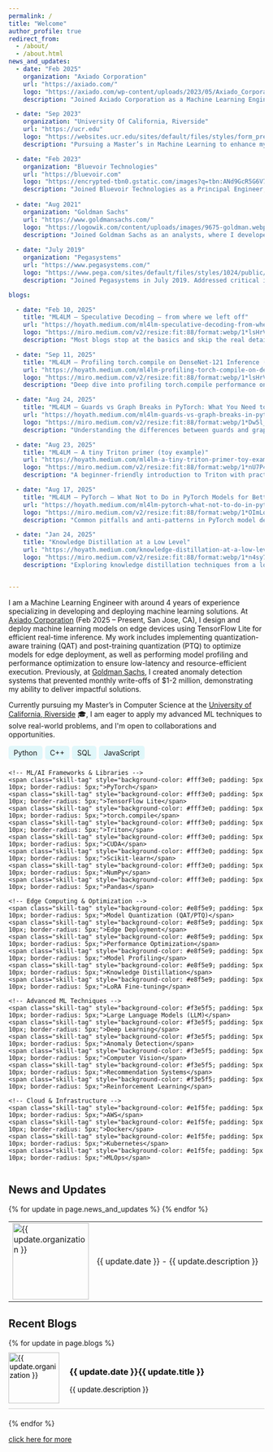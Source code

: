 ```yaml
---
permalink: /
title: "Welcome"
author_profile: true
redirect_from: 
  - /about/
  - /about.html
news_and_updates:
  - date: "Feb 2025"
    organization: "Axiado Corporation"
    url: "https://axiado.com/"
    logo: "https://axiado.com/wp-content/uploads/2023/05/Axiado_Corporation-Logo.png"
    description: "Joined Axiado Corporation as a Machine Learning Engineer (Full-time) in Feb 2025 (San Jose, CA, On-site). Designed and deployed machine learning models on edge devices using TensorFlow Lite for efficient real-time inference. Implemented quantization-aware training (QAT) and post-training quantization (PTQ) to optimize models for edge deployment. Performed model profiling and performance optimization to ensure low-latency and resource-efficient execution."

  - date: "Sep 2023"
    organization: "University Of California, Riverside"
    url: "https://ucr.edu"
    logo: "https://websites.ucr.edu/sites/default/files/styles/form_preview/public/logo-horizontal-on-white_0.png?itok=C8v1rbQR"
    description: "Pursuing a Master’s in Machine Learning to enhance my industry experience with advanced theoretical and practical knowledge."

  - date: "Feb 2023"
    organization: "Bluevoir Technologies"
    url: "https://bluevoir.com"
    logo: "https://encrypted-tbn0.gstatic.com/images?q=tbn:ANd9GcR5G6V7WktZE2ATFZhEpXvzyiFY70CLzSPR2Q&s"
    description: "Joined Bluevoir Technologies as a Principal Engineer, where I fine-tuned domain-specific LLMs to automate clinical trial protocol generation, reducing creation time by 30% and improving protocol accuracy by 40%. "
  
  - date: "Aug 2021"
    organization: "Goldman Sachs"
    url: "https://www.goldmansachs.com/"
    logo: "https://logowik.com/content/uploads/images/9675-goldman.webp"
    description: "Joined Goldman Sachs as an analysts, where I developed an anomaly detection system that prevented $1-2 million in monthly losses by identifying fraudulent Apple Card transactions, and automated the dispute case process, reducing processing time by 40%."
  
  - date: "July 2019"
    organization: "Pegasystems"
    url: "https://www.pegasystems.com/"
    logo: "https://www.pega.com/sites/default/files/styles/1024/public/media/images/2021-10/pega-logo-horiztonal-prevcard.png?itok=C5-EphPx"
    description: "Joined Pegasystems in July 2019. Addressed critical issues, preventing major downtime for key clients and avoiding significant revenue losses."

blogs:

  - date: "Feb 10, 2025"
    title: "ML4LM — Speculative Decoding — from where we left off"
    url: "https://hoyath.medium.com/ml4lm-speculative-decoding-from-where-we-left-off-ce376f7d1a2f"
    logo: "https://miro.medium.com/v2/resize:fit:88/format:webp/1*lsHrV5x9cv6Zsl9jhWYOBA.png"
    description: "Most blogs stop at the basics and skip the real details. I break down what's usually missing: batching, accept/reject checks, and fallbacks."

  - date: "Sep 11, 2025"
    title: "ML4LM — Profiling torch.compile on DenseNet-121 Inference (GTX 1650)"
    url: "https://hoyath.medium.com/ml4lm-profiling-torch-compile-on-densenet-121-inference-gtx-1650-6984605dcff5"
    logo: "https://miro.medium.com/v2/resize:fit:88/format:webp/1*lsHrV5x9cv6Zsl9jhWYOBA.png"
    description: "Deep dive into profiling torch.compile performance on DenseNet-121 inference using GTX 1650, exploring optimization techniques and performance metrics."

  - date: "Aug 24, 2025"
    title: "ML4LM — Guards vs Graph Breaks in PyTorch: What You Need to Know"
    url: "https://hoyath.medium.com/ml4lm-guards-vs-graph-breaks-in-pytorch-what-you-need-to-know-2ea9337c3803"
    logo: "https://miro.medium.com/v2/resize:fit:88/format:webp/1*Dw5l_j-Zuedv58_QN_xRag.png"
    description: "Understanding the differences between guards and graph breaks in PyTorch's compilation system and their impact on model performance."

  - date: "Aug 23, 2025"
    title: "ML4LM — A tiny Triton primer (toy example)"
    url: "https://hoyath.medium.com/ml4lm-a-tiny-triton-primer-toy-example-e8a4bd71ec8c"
    logo: "https://miro.medium.com/v2/resize:fit:88/format:webp/1*nU7P4P4sBYY-I855_9JPAg.png"
    description: "A beginner-friendly introduction to Triton with practical examples and toy implementations to get started with GPU kernel programming."

  - date: "Aug 17, 2025"
    title: "ML4LM — PyTorch — What Not to Do in PyTorch Models for Better Performance (dynamo)"
    url: "https://hoyath.medium.com/ml4lm-pytorch-what-not-to-do-in-pytorch-models-for-better-performance-dynamo-2e5c675dbec2"
    logo: "https://miro.medium.com/v2/resize:fit:88/format:webp/1*OImLo4WeR5PcFdTaXidWdw.png"
    description: "Common pitfalls and anti-patterns in PyTorch model development that can hurt performance, especially with Dynamo compilation."

  - date: "Jan 24, 2025"
    title: "Knowledge Distillation at a Low Level"
    url: "https://hoyath.medium.com/knowledge-distillation-at-a-low-level-61ad2e5fbf99"
    logo: "https://miro.medium.com/v2/resize:fit:88/format:webp/1*n4sy7MUiAiSoPPOuTmNlQg.jpeg"
    description: "Exploring knowledge distillation techniques from a low-level implementation perspective, understanding how knowledge transfer works under the hood."


---
```




I am a Machine Learning Engineer with around 4 years of experience specializing in developing and deploying machine learning solutions. At [Axiado Corporation](https://axiado.com/) (Feb 2025 – Present, San Jose, CA), I design and deploy machine learning models on edge devices using TensorFlow Lite for efficient real-time inference. My work includes implementing quantization-aware training (QAT) and post-training quantization (PTQ) to optimize models for edge deployment, as well as performing model profiling and performance optimization to ensure low-latency and resource-efficient execution. Previously, at [Goldman Sachs](https://www.goldmansachs.com/), I created anomaly detection systems that prevented monthly write-offs of $1-2 million, demonstrating my ability to deliver impactful solutions.


Currently pursuing my Master’s in Computer Science at the [University of California, Riverside](https://www.ucr.edu/) 🎓, I am eager to apply my advanced ML techniques to solve real-world problems, and I'm open to collaborations and opportunities. 

<div class="skills-container" style="display: flex; flex-wrap: wrap; gap: 5px; font-size: 14px;">
    <!-- Core Programming Languages -->
    <span class="skill-tag" style="background-color: #e0f7fa; padding: 5px 10px; border-radius: 5px;">Python</span>
    <span class="skill-tag" style="background-color: #e0f7fa; padding: 5px 10px; border-radius: 5px;">C++</span>
    <span class="skill-tag" style="background-color: #e0f7fa; padding: 5px 10px; border-radius: 5px;">SQL</span>
    <span class="skill-tag" style="background-color: #e0f7fa; padding: 5px 10px; border-radius: 5px;">JavaScript</span>
    
    <!-- ML/AI Frameworks & Libraries -->
    <span class="skill-tag" style="background-color: #fff3e0; padding: 5px 10px; border-radius: 5px;">PyTorch</span>
    <span class="skill-tag" style="background-color: #fff3e0; padding: 5px 10px; border-radius: 5px;">TensorFlow Lite</span>
    <span class="skill-tag" style="background-color: #fff3e0; padding: 5px 10px; border-radius: 5px;">torch.compile</span>
    <span class="skill-tag" style="background-color: #fff3e0; padding: 5px 10px; border-radius: 5px;">Triton</span>
    <span class="skill-tag" style="background-color: #fff3e0; padding: 5px 10px; border-radius: 5px;">CUDA</span>
    <span class="skill-tag" style="background-color: #fff3e0; padding: 5px 10px; border-radius: 5px;">Scikit-learn</span>
    <span class="skill-tag" style="background-color: #fff3e0; padding: 5px 10px; border-radius: 5px;">NumPy</span>
    <span class="skill-tag" style="background-color: #fff3e0; padding: 5px 10px; border-radius: 5px;">Pandas</span>
    
    <!-- Edge Computing & Optimization -->
    <span class="skill-tag" style="background-color: #e8f5e9; padding: 5px 10px; border-radius: 5px;">Model Quantization (QAT/PTQ)</span>
    <span class="skill-tag" style="background-color: #e8f5e9; padding: 5px 10px; border-radius: 5px;">Edge Deployment</span>
    <span class="skill-tag" style="background-color: #e8f5e9; padding: 5px 10px; border-radius: 5px;">Performance Optimization</span>
    <span class="skill-tag" style="background-color: #e8f5e9; padding: 5px 10px; border-radius: 5px;">Model Profiling</span>
    <span class="skill-tag" style="background-color: #e8f5e9; padding: 5px 10px; border-radius: 5px;">Knowledge Distillation</span>
    <span class="skill-tag" style="background-color: #e8f5e9; padding: 5px 10px; border-radius: 5px;">LoRA Fine-tuning</span>
    
    <!-- Advanced ML Techniques -->
    <span class="skill-tag" style="background-color: #f3e5f5; padding: 5px 10px; border-radius: 5px;">Large Language Models (LLM)</span>
    <span class="skill-tag" style="background-color: #f3e5f5; padding: 5px 10px; border-radius: 5px;">Deep Learning</span>
    <span class="skill-tag" style="background-color: #f3e5f5; padding: 5px 10px; border-radius: 5px;">Anomaly Detection</span>
    <span class="skill-tag" style="background-color: #f3e5f5; padding: 5px 10px; border-radius: 5px;">Computer Vision</span>
    <span class="skill-tag" style="background-color: #f3e5f5; padding: 5px 10px; border-radius: 5px;">Recommendation Systems</span>
    <span class="skill-tag" style="background-color: #f3e5f5; padding: 5px 10px; border-radius: 5px;">Reinforcement Learning</span>
    
    <!-- Cloud & Infrastructure -->
    <span class="skill-tag" style="background-color: #e1f5fe; padding: 5px 10px; border-radius: 5px;">AWS</span>
    <span class="skill-tag" style="background-color: #e1f5fe; padding: 5px 10px; border-radius: 5px;">Docker</span>
    <span class="skill-tag" style="background-color: #e1f5fe; padding: 5px 10px; border-radius: 5px;">Kubernetes</span>
    <span class="skill-tag" style="background-color: #e1f5fe; padding: 5px 10px; border-radius: 5px;">MLOps</span>
</div>


## News and Updates

<table style="border-collapse: collapse; width: 100%; border: none;">
  {% for update in page.news_and_updates %}
  <tr>
    <td style="border: none;">
      <a href="{{ update.url }}">
        <img src="{{ update.logo }}" alt="{{ update.organization }}" style="width:150px; height:auto;">
      </a>
    </td>
    <td style="border: none;"> {{ update.date }} - {{ update.description }}</td>
  </tr>
  {% endfor %}
</table>

## Recent Blogs

<div style="width:100%; display: flex; flex-direction: column;">
  {% for update in page.blogs %}
  <div style="margin-bottom: 20px; border-bottom: 1px solid #ccc; padding: 10px 0;">
    <a href="{{ update.url }}" style="text-decoration: none; color: #000;">
      <div style="display: flex; align-items: center;">
        <img src="{{ update.logo }}" alt="{{ update.organization }}" style="width:100px; height:auto; margin-right: 20px;">
        <div>
          <h3>{{ update.date }}{{ update.title }}</h3>
          <p>{{ update.description }}</p>
        </div>
      </div>
    </a>
  </div>
  {% endfor %}
</div>

<a href= "https://hoyathalis.github.io/year-archive/"> click here for more</a>


